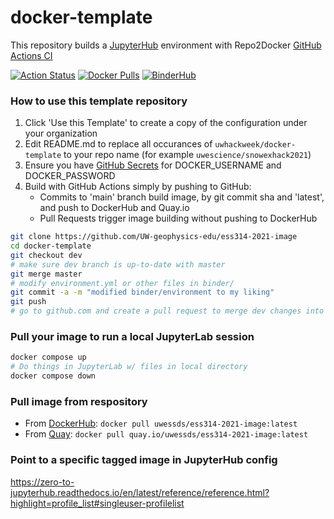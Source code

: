 # docker-template
This repository builds a [JupyterHub](https://jupyter.org/hub) environment with Repo2Docker [GitHub Actions CI](https://github.com/jupyterhub/repo2docker-action)

[![Action Status](https://github.com/UW-geophysics-edu/ess314-2021-image/workflows/CI/badge.svg)](https://github.com/UW-geophysics-edu/ess314-2021-image/actions)
[![Docker Pulls](https://img.shields.io/docker/pulls/uwessds/ess314-2021-image)](https://hub.docker.com/r/uwessds/ess314-2021-image/tags)
[![BinderHub](https://mybinder.org/badge_logo.svg)](https://mybinder.org/v2/gh/uwessds/ess314-2021-image/main?urlpath=git-pull?repo=https://github.com/UW-geophysics-edu/ess314-2021-image%26amp%3Bbranch=main%26amp%3Burlpath=lab)

### How to use this template repository

1. Click 'Use this Template' to create a copy of the configuration under your organization
2. Edit README.md to replace all occurances of `uwhackweek/docker-template` to your repo name (for example `uwescience/snowexhack2021`)
3. Ensure you have [GitHub Secrets](https://docs.github.com/en/actions/reference/encrypted-secrets) for DOCKER_USERNAME and DOCKER_PASSWORD
4. Build with GitHub Actions simply by pushing to GitHub:
    * Commits to 'main' branch build image, by git commit sha and 'latest', and push to DockerHub and Quay.io
    * Pull Requests trigger image building without pushing to DockerHub

```bash
git clone https://github.com/UW-geophysics-edu/ess314-2021-image
cd docker-template
git checkout dev
# make sure dev branch is up-to-date with master
git merge master
# modify environment.yml or other files in binder/
git commit -a -m "modified binder/environment to my liking"
git push
# go to github.com and create a pull request to merge dev changes into master
```

### Pull your image to run a local JupyterLab session

```bash
docker compose up
# Do things in JupyterLab w/ files in local directory
docker compose down
```

### Pull image from respository

* From [DockerHub](https://hub.docker.com/r/uwessds/ess314-2021-image/tags): `docker pull uwessds/ess314-2021-image:latest`
* From [Quay](https://quay.io/repository/UW-geophysics-edu/ess314-2021-image?tab=tags): `docker pull quay.io/uwessds/ess314-2021-image:latest` 

### Point to a specific tagged image in JupyterHub config

https://zero-to-jupyterhub.readthedocs.io/en/latest/reference/reference.html?highlight=profile_list#singleuser-profilelist

